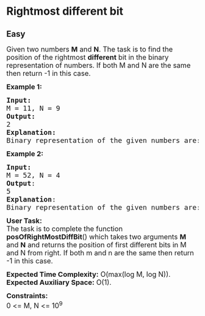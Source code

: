 # Rightmost different bit
## Easy
<div class="problems_problem_content__Xm_eO"><p><span style="font-size: 18px;">Given two numbers <strong>M</strong> and <strong>N</strong>. The task is to find the position of the&nbsp;rightmost <strong>different</strong> bit in the binary representation of numbers.&nbsp;</span><span style="font-size: 18px;">If both M and N are the same then return -1 in this case.</span></p>
<p><span style="font-size: 18px;"><strong>Example 1:&nbsp;</strong></span></p>
<pre><span style="font-size: 18px;"><strong>Input: <br></strong>M = 11, N = 9
<strong>Output:</strong> <br>2
<strong>Explanation:</strong> <br>Binary representation of the given numbers are: 1011 and 1001, 2nd bit from right is different.</span></pre>
<p><span style="font-size: 18px;"><strong>Example 2:</strong></span></p>
<pre><span style="font-size: 18px;"><strong>Input: <br></strong>M = 52, N = 4
<strong>Output</strong>: <br>5
<strong>Explanation</strong>: <br>Binary representation of the given numbers are: 110100 </span><span style="font-size: 18px;">and 0100, 5th-bit from right is different.</span>
</pre>
<p><span style="font-size: 18px;"><strong>User Task:</strong><br>The task is to complete the function <strong>posOfRightMostDiffBit</strong>() which takes<strong> </strong>two arguments <strong>M</strong> and <strong>N</strong> and returns the position of first different bits in M and N from right. If both m and n are the same then return -1 in this case.</span></p>
<p><span style="font-size: 18px;"><strong>Expected Time Complexity:</strong> O(max(log M, log N)).<br><strong>Expected Auxiliary Space:</strong>&nbsp;O(1).</span></p>
<p><span style="font-size: 18px;"><strong>Constraints:</strong><br>0 &lt;= M, N &lt;= 10<sup>9</sup><br></span></p></div>